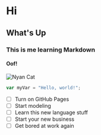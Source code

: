 # Hi
## What's Up
### This is me learning Markdown
#### Oof!

![Nyan Cat](https://th.bing.com/th/id/R.f881f151a56038953019fdb783bbfa8a?rik=cqAd%2ftn37gQmfA&riu=http%3a%2f%2f3.bp.blogspot.com%2f-_B32qEkwdcU%2fUIzBuf3WbqI%2fAAAAAAAABhM%2fm_KVvHNd5UM%2fs400%2fNYAN%2bCAT.png&ehk=u41qNcpF0%2fIe%2bBBcN5uiU6N2Jan8JDCaOd9MpeUa8iU%3d&risl=&pid=ImgRaw&r=0)

``` javascript
var myVar = "Hello, world!";
```
- [ ] Turn on GitHub Pages
- [ ] Start modeling
- [ ] Learn this new language stuff
- [ ] Start your new business
- [ ] Get bored at work again

